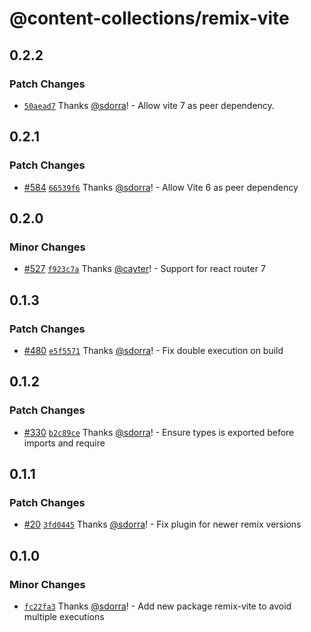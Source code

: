 # @content-collections/remix-vite

## 0.2.2

### Patch Changes

- [`50aead7`](https://github.com/sdorra/content-collections/commit/50aead7572e3446a97ec3c3896363bdcc2610417) Thanks [@sdorra](https://github.com/sdorra)! - Allow vite 7 as peer dependency.

## 0.2.1

### Patch Changes

- [#584](https://github.com/sdorra/content-collections/pull/584) [`66539f6`](https://github.com/sdorra/content-collections/commit/66539f6eea3738e3342a0ec7a85d26835b8b2602) Thanks [@sdorra](https://github.com/sdorra)! - Allow Vite 6 as peer dependency

## 0.2.0

### Minor Changes

- [#527](https://github.com/sdorra/content-collections/pull/527) [`f923c7a`](https://github.com/sdorra/content-collections/commit/f923c7ae924a830f63484b69c49d6ed83fa280a2) Thanks [@cayter](https://github.com/cayter)! - Support for react router 7

## 0.1.3

### Patch Changes

- [#480](https://github.com/sdorra/content-collections/pull/480) [`e5f5571`](https://github.com/sdorra/content-collections/commit/e5f55715a6ba84ebcca0a97016208a890c4ada38) Thanks [@sdorra](https://github.com/sdorra)! - Fix double execution on build

## 0.1.2

### Patch Changes

- [#330](https://github.com/sdorra/content-collections/pull/330) [`b2c89ce`](https://github.com/sdorra/content-collections/commit/b2c89ce6075d9a5115486d8ff9c0b84f4c0841dd) Thanks [@sdorra](https://github.com/sdorra)! - Ensure types is exported before imports and require

## 0.1.1

### Patch Changes

- [#20](https://github.com/sdorra/content-collections/pull/20) [`3fd0445`](https://github.com/sdorra/content-collections/commit/3fd044568cab7bf3a0c0c646b8e9f8644103ce47) Thanks [@sdorra](https://github.com/sdorra)! - Fix plugin for newer remix versions

## 0.1.0

### Minor Changes

- [`fc22fa3`](https://github.com/sdorra/content-collections/commit/fc22fa384ae06ddd9f8a6ca52ced369f26f15d23) Thanks [@sdorra](https://github.com/sdorra)! - Add new package remix-vite to avoid multiple executions
